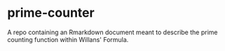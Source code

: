 # prime-counter
A repo containing an Rmarkdown document meant to describe the prime counting function within Willans' Formula.

